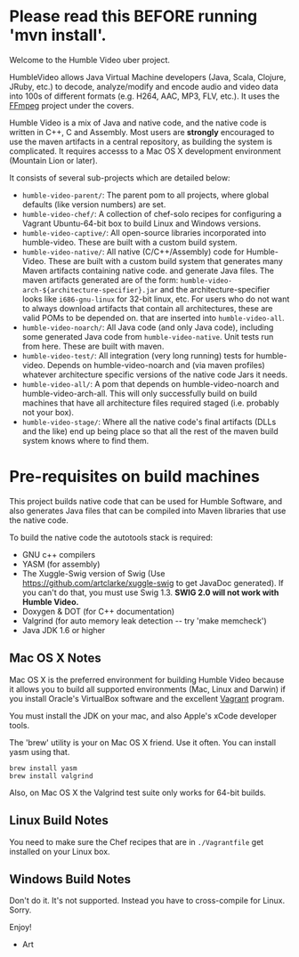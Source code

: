 # Please read this BEFORE running 'mvn install'.

Welcome to the Humble Video uber project.

HumbleVideo allows Java Virtual Machine developers (Java, Scala, Clojure, JRuby, etc.) to decode, analyze/modify
and encode audio and video data into 100s of different formats (e.g. H264, AAC, MP3, FLV, etc.). It uses the
<a href="http://ffmpeg.org">FFmpeg</a> project under the covers.

Humble Video is a mix of Java and native code, and the native code is written in C++, C and Assembly. Most users
are **strongly** encouraged to use the maven artifacts in a central repository, as building the system is complicated.
It requires accesss to a Mac OS X development environment (Mountain Lion or later).

It consists of several sub-projects which are detailed below:

* `humble-video-parent/`: The parent pom to all projects, where global defaults (like version numbers) are set.
* `humble-video-chef/`: A collection of chef-solo recipes for configuring a Vagrant Ubuntu-64-bit box to build Linux and Windows versions.
* `humble-video-captive/`: All open-source libraries incorporated into humble-video. These are built with a custom build system.
* `humble-video-native/`: All native (C/C++/Assembly) code for Humble-Video. These are built with a custom build system that generates
     many Maven artifacts containing native code. and generate Java files. The maven artifacts generated are of the form:
     `humble-video-arch-${architecture-specifier}.jar` and the architecture-specifier looks like `i686-gnu-linux` for 32-bit linux, etc.
     For users who do not want to always download artifacts that contain all architectures, these are valid POMs to be depended on.
  that are inserted into `humble-video-all`.
* `humble-video-noarch/`: All Java code (and only Java code), including some generated Java code from `humble-video-native`. Unit tests run from here.  These are built with maven. 
* `humble-video-test/`: All integration (very long running) tests for humble-video. Depends on humble-video-noarch and (via maven profiles) whatever architecture specific versions of the native code Jars it needs.
* `humble-video-all/`: A pom that depends on humble-video-noarch and humble-video-arch-all. This will only successfully build on build machines that have all architecture files required staged (i.e. probably not your box).
* `humble-video-stage/`: Where all the native code's final artifacts (DLLs and the like) end up being place so that all the rest of the maven build system knows where to find them.

# Pre-requisites on build machines

This project builds native code that can be used for Humble Software, and
also generates Java files that can be compiled into Maven libraries
that use the native code.

To build the native code the autotools stack is required:

* GNU c++ compilers
* YASM (for assembly)
* The Xuggle-Swig version of Swig (Use https://github.com/artclarke/xuggle-swig to get JavaDoc generated).
  If you can't do that, you must use Swig 1.3.  **SWIG 2.0 will not work with Humble Video.**
* Doxygen & DOT (for C++ documentation)
* Valgrind (for auto memory leak detection -- try 'make memcheck')
* Java JDK 1.6 or higher

## Mac OS X Notes

Mac OS X is the preferred environment for building Humble Video because it allows you
to build all supported environments (Mac, Linux and Darwin) if you install Oracle's
VirtualBox software and the excellent [Vagrant](http://vagrantup.com) program.

You must install the JDK on your mac, and also Apple's xCode developer tools.

The 'brew' utility is your on Mac OS X friend. Use it often. You can install yasm using that.

    brew install yasm
    brew install valgrind

Also, on Mac OS X the Valgrind test suite only works for 64-bit builds.

## Linux Build Notes

You need to make sure the Chef recipes that are in `./Vagrantfile` get installed on your Linux box.

## Windows Build Notes
Don't do it. It's not supported. Instead you have to cross-compile for Linux. Sorry.

Enjoy!

- Art
